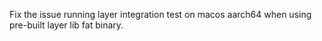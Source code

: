 Fix the issue running layer integration test on macos aarch64
when using pre-built layer lib fat binary.
